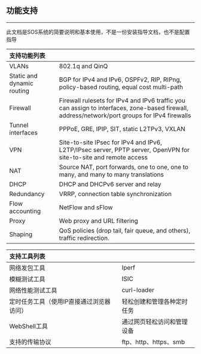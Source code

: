 ## 功能支持

---

此文档是SOS系统的简要说明和基本使用，不是一份安装指导文档，也不是配置指导

| **支持功能列表** |  |
| :--- | :--- |
| VLANs | 802.1q and QinQ |
| Static and dynamic routing | BGP for IPv4 and IPv6, OSPFv2, RIP, RIPng, policy-based routing, equal cost multi-path |
| Firewall | Firewall rulesets for IPv4 and IPv6 traffic you can assign to interfaces, zone-based firewall, address/network/port groups for IPv4 firewalls |
| Tunnel interfaces | PPPoE, GRE, IPIP, SIT, static L2TPv3, VXLAN |
| VPN | Site-to-site IPsec for IPv4 and IPv6, L2TP/IPsec server, PPTP server, OpenVPN for site-to-site and remote access |
| NAT | Source NAT, port forwards, one to one, one to many, and many to many translations |
| DHCP | DHCP and DHCPv6 server and relay |
| Redundancy | VRRP, connection table synchronization |
| Flow accounting | NetFlow and sFlow |
| Proxy | Web proxy and URL filtering |
| Shaping | QoS policies \(drop tail, fair queue, and others\), traffic redirection. |

| **支持工具列表** |  |
| :--- | :--- |
| 网络发包工具 | Iperf |
| 模糊测试工具 | ISIC |
| 网络性能测试工具 | curl-loader |
| 定时任务工具（使用IP直接通过浏览器访问） | 轻松创建和管理各种定时任务 |
| WebShell工具 | 通过网页轻松访问和管理设备 |
| 支持的传输协议 | ftp、http、https、smb |



